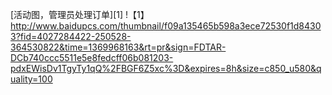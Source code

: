 [活动图，管理员处理订单][1]
!【1】 http://www.baidupcs.com/thumbnail/f09a135465b598a3ece72530f1d84303?fid=4027284422-250528-364530822&time=1369968163&rt=pr&sign=FDTAR-DCb740ccc5511e5e8fedcff06b081203-pdxEWisDv1TgyTy1qQ%2FBGF6Z5xc%3D&expires=8h&size=c850_u580&quality=100
